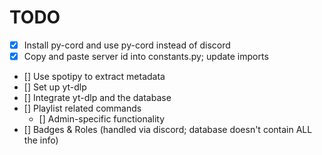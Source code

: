 # TODO
- [x] Install py-cord and use py-cord instead of discord
- [x] Copy and paste server id into constants.py; update imports
- [] Use spotipy to extract metadata
- [] Set up yt-dlp
- [] Integrate yt-dlp and the database
- [] Playlist related commands
  - [] Admin-specific functionality
- [] Badges & Roles (handled via discord; database doesn't contain ALL the info)